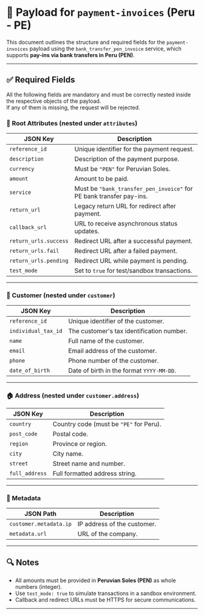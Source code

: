 # 📄 Payload for `payment-invoices` (Peru - PE)

This document outlines the structure and required fields for the `payment-invoices` payload using the `bank_transfer_pen_invoice` service, which supports **pay-ins via bank transfers in Peru (PEN)**.

---

## ✅ Required Fields

All the following fields are mandatory and must be correctly nested inside the respective objects of the payload.  
If any of them is missing, the request will be rejected.

### 🧾 Root Attributes (nested under `attributes`)

| JSON Key             | Description                                                                 |
|----------------------|-----------------------------------------------------------------------------|
| `reference_id`       | Unique identifier for the payment request.                                  |
| `description`        | Description of the payment purpose.                                         |
| `currency`           | Must be `"PEN"` for Peruvian Soles.                                         |
| `amount`             | Amount to be paid.                                                          |
| `service`            | Must be `"bank_transfer_pen_invoice"` for PE bank transfer pay-ins.         |
| `return_url`         | Legacy return URL for redirect after payment.                               |
| `callback_url`       | URL to receive asynchronous status updates.                                 |
| `return_urls.success`| Redirect URL after a successful payment.                                    |
| `return_urls.fail`   | Redirect URL after a failed payment.                                        |
| `return_urls.pending`| Redirect URL while payment is pending.                                      |
| `test_mode`          | Set to `true` for test/sandbox transactions.                                |

---

### 👤 Customer (nested under `customer`)

| JSON Key             | Description                                                             |
|----------------------|-------------------------------------------------------------------------|
| `reference_id`       | Unique identifier of the customer.                                      |
| `individual_tax_id`  | The customer's tax identification number.                               |
| `name`               | Full name of the customer.                                              |
| `email`              | Email address of the customer.                                          |
| `phone`              | Phone number of the customer.                                           |
| `date_of_birth`      | Date of birth in the format `YYYY-MM-DD`.                               |

---

### 🏠 Address (nested under `customer.address`)

| JSON Key         | Description                                                                 |
|------------------|-----------------------------------------------------------------------------|
| `country`        | Country code (must be `"PE"` for Peru).                                     |
| `post_code`      | Postal code.                                                                |
| `region`         | Province or region.                                                         |
| `city`           | City name.                                                                  |
| `street`         | Street name and number.                                                     |
| `full_address`   | Full formatted address string.                                              |

---

### 🧩 Metadata

| JSON Path                     | Description                                                   |
|-------------------------------|---------------------------------------------------------------|
| `customer.metadata.ip`        | IP address of the customer.                                   |
| `metadata.url`                | URL of the company.                |

---

## 🔍 Notes

- All amounts must be provided in **Peruvian Soles (PEN)** as whole numbers (integer).
- Use `test_mode: true` to simulate transactions in a sandbox environment.
- Callback and redirect URLs must be HTTPS for secure communications.

---

